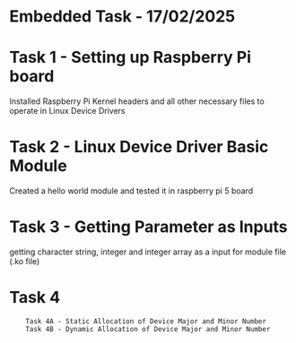 # Embedded Task - 17/02/2025

# Task 1 - Setting up Raspberry Pi board

  Installed Raspberry Pi Kernel headers and all other necessary files to operate in Linux Device Drivers
  
# Task 2 - Linux Device Driver Basic Module

  Created a hello world module and tested it in raspberry pi 5 board
  
# Task 3 - Getting Parameter as Inputs

  getting character string, integer and integer array as a input for module file (.ko file)
  
# Task 4 
        Task 4A - Static Allocation of Device Major and Minor Number
        Task 4B - Dynamic Allocation of Device Major and Minor Number
        
